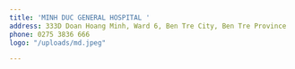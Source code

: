 ```yaml
---
title: 'MINH DUC GENERAL HOSPITAL '
address: 333D Doan Hoang Minh, Ward 6, Ben Tre City, Ben Tre Province
phone: 0275 3836 666
logo: "/uploads/md.jpeg"

---
```

